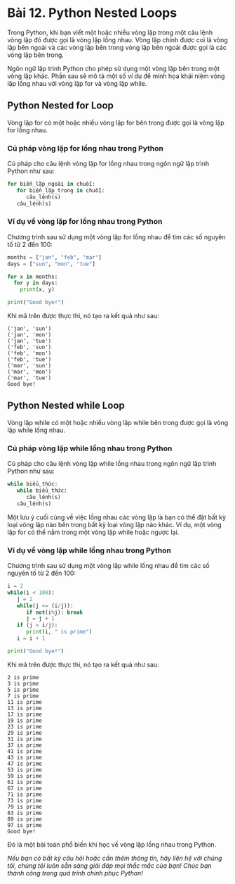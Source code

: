 # Bài 12. Python Nested Loops

Trong Python, khi bạn viết một hoặc nhiều vòng lặp trong một câu lệnh vòng lặp đó được gọi là vòng lặp lồng nhau. Vòng lặp chính được coi là vòng lặp bên ngoài và các vòng lặp bên trong vòng lặp bên ngoài được gọi là các vòng lặp bên trong.

Ngôn ngữ lập trình Python cho phép sử dụng một vòng lặp bên trong một vòng lặp khác. Phần sau sẽ mô tả một số ví dụ để minh họa khái niệm vòng lặp lồng nhau với vòng lặp for và vòng lặp while.

## Python Nested for Loop

Vòng lặp for có một hoặc nhiều vòng lặp for bên trong được gọi là vòng lặp for lồng nhau.

### Cú pháp vòng lặp for lồng nhau trong Python

Cú pháp cho câu lệnh vòng lặp for lồng nhau trong ngôn ngữ lập trình Python như sau:

```python
for biến_lặp_ngoài in chuỗi:
   for biến_lặp_trong in chuỗi:
      câu_lệnh(s)
   câu_lệnh(s)
```

### Ví dụ về vòng lặp for lồng nhau trong Python

Chương trình sau sử dụng một vòng lặp for lồng nhau để tìm các số nguyên tố từ 2 đến 100:

```python
months = ["jan", "feb", "mar"]
days = ["sun", "mon", "tue"]

for x in months:
  for y in days:
    print(x, y)

print("Good bye!")
```

Khi mã trên được thực thi, nó tạo ra kết quả như sau:

```
('jan', 'sun')
('jan', 'mon')
('jan', 'tue')
('feb', 'sun')
('feb', 'mon')
('feb', 'tue')
('mar', 'sun')
('mar', 'mon')
('mar', 'tue')
Good bye!
```

## Python Nested while Loop

Vòng lặp while có một hoặc nhiều vòng lặp while bên trong được gọi là vòng lặp while lồng nhau.

### Cú pháp vòng lặp while lồng nhau trong Python

Cú pháp cho câu lệnh vòng lặp while lồng nhau trong ngôn ngữ lập trình Python như sau:

```python
while biểu_thức:
   while biểu_thức:
      câu_lệnh(s)
   câu_lệnh(s)
```

Một lưu ý cuối cùng về việc lồng nhau các vòng lặp là bạn có thể đặt bất kỳ loại vòng lặp nào bên trong bất kỳ loại vòng lặp nào khác. Ví dụ, một vòng lặp for có thể nằm trong một vòng lặp while hoặc ngược lại.

### Ví dụ về vòng lặp while lồng nhau trong Python

Chương trình sau sử dụng một vòng lặp while lồng nhau để tìm các số nguyên tố từ 2 đến 100:

```python
i = 2
while(i < 100):
   j = 2
   while(j <= (i/j)):
      if not(i%j): break
      j = j + 1
   if (j > i/j):
      print(i, " is prime")
   i = i + 1

print("Good bye!")
```

Khi mã trên được thực thi, nó tạo ra kết quả như sau:

```
2 is prime
3 is prime
5 is prime
7 is prime
11 is prime
13 is prime
17 is prime
19 is prime
23 is prime
29 is prime
31 is prime
37 is prime
41 is prime
43 is prime
47 is prime
53 is prime
59 is prime
61 is prime
67 is prime
71 is prime
73 is prime
79 is prime
83 is prime
89 is prime
97 is prime
Good bye!
```

Đó là một bài toán phổ biến khi học về vòng lặp lồng nhau trong Python. 

*Nếu bạn có bất kỳ câu hỏi hoặc cần thêm thông tin, hãy liên hệ với chúng tôi, chúng tôi luôn sẵn sàng giải đáp mọi thắc mắc của bạn! Chúc bạn thành công trong quá trình chinh phục Python!*